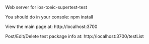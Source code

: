 Web server for ios-toeic-supertest-test

You should do in your console:
npm install

View the main page at:
http://localhost:3700

Post/Edit/Delete test package info at:
http://localhost:3700/testList
